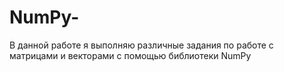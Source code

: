 # NumPy-
В данной работе я выполняю различные задания по работе с матрицами и векторами с помощью библиотеки NumPy
